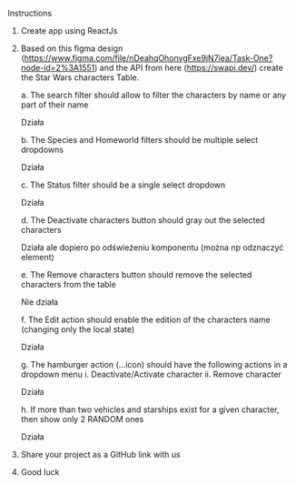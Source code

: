 Instructions
1. Create app using ReactJs

2. Based on this figma design (https://www.figma.com/file/nDeahqOhonvgFxe9jN7iea/Task-One?node-id=2%3A1551) and the API from here (https://swapi.dev/) create the Star Wars characters Table.

	a. The search filter should allow to filter the characters by name or any part of their name
	
	Działa
	

	b. The Species and Homeworld filters should be multiple select dropdowns
	
	Działa
	

	c. The Status filter should be a single select dropdown
	
	Działa
	

	d. The Deactivate characters button should gray out the selected characters
	
	Działa ale dopiero po odświeżeniu komponentu (można np odznaczyć element)
	

	e. The Remove characters button should remove the selected characters from the table
	
	Nie działa


	f. The Edit action should enable the edition of the characters name (changing only the local state)
	
	Działa
	

	g. The hamburger action (…icon) should have the following actions in a dropdown menu
		i.	Deactivate/Activate character
		ii.	Remove character
		
	Działa
	

	h. If more than two vehicles and starships exist for a given character, then show only 2 RANDOM ones
	
	Działa
	

3. Share your project as a GitHub link with us
4. Good luck
